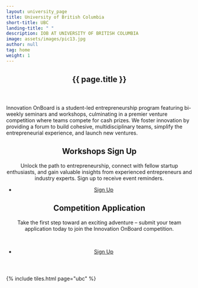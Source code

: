 ```yaml
---
layout: university_page
title: University of British Columbia
short-title: UBC
landing-title: " "
description: IOB AT UNIVERSITY OF BRITISH COLUMBIA
image: assets/images/pic13.jpg
author: null
tag: home
weight: 1
---
```


<!-- Main -->
  <section id="banner" class="banner-sponsor">
    <div class="inner">
      <header class="major">
        <h1>{{ page.title }}</h1>
      </header>
      <p>
       Innovation OnBoard is a student-led entrepreneurship program featuring bi-weekly seminars and workshops, culminating in a premier venture competition where teams compete for cash prizes. We foster innovation by providing a forum to build cohesive, multidisciplinary teams, simplify the entrepreneurial experience, and launch new ventures.
      </p>
    </div>
  </section>
<div id="main" class="alt">
    <section id="one" class="alt">
      <div class="inner">
        <header>
          <div class="row">
            <div class="6u 12u$(small)">
              <div class="box">
                <h1>Workshops Sign Up</h1>
                <p>
                  Unlock the path to entrepreneurship, connect with fellow startup enthusiasts, and gain valuable
                  insights from experienced entrepreneurs and industry experts. Sign up to receive event reminders.
                </p>
                <ul class="actions fit">
                  <li>
                    <a href="{{ '/participant-signup.html' | prepend: site.baseurl | prepend: site.url }}"
                      target="_blank" class="button fit">Sign Up</a>
                  </li>
                </ul>
              </div>
            </div>
            <div class="6u 12u$(small)">
              <div class="box">
                <h1>Competition Application</h1>
                <p>
                  Take the first step toward an exciting adventure – submit your team application today to join the
                  Innovation OnBoard competition.
                  <br>
                </p>
                <br>
                <ul class="actions fit">
                  <li>
                    <a href="{{ '/competition-application-choice.html' | prepend: site.baseurl | prepend: site.url }}"
                      target="_blank" class="button fit">Sign Up</a>
                  </li>
                </ul>
              </div>
            </div>
          </div>
        </header>
      </div>
    </section>
</div>

{% include tiles.html page="ubc" %}
